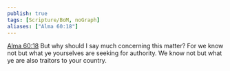```yaml
---
publish: true
tags: [Scripture/BoM, noGraph]
aliases: ["Alma 60:18"]
---
```

[Alma 60:18](https://churchofjesuschrist.org/study/scriptures/bofm/alma/60?lang=eng&id=p18#p18) But why should I say much concerning this matter? For we know not but what ye yourselves are seeking for authority. We know not but what ye are also traitors to your country.
